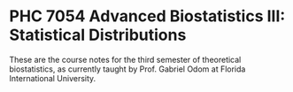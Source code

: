 # PHC 7054 Advanced Biostatistics III: Statistical Distributions
These are the course notes for the third semester of theoretical biostatistics, as currently taught by Prof. Gabriel Odom at Florida International University.
